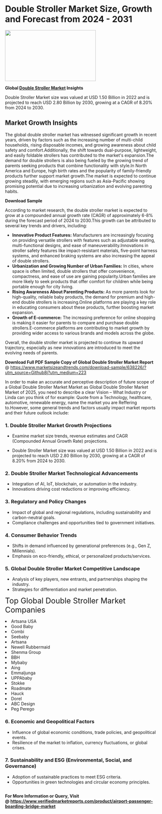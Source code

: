 <H1>Double Stroller Market Size, Growth and Forecast from 2024 - 2031</H1><img class="aligncenter size-medium wp-image-584254" src="https://thirdeyenews.in/wp-content/uploads/2024/09/Global-Market-Research-300x168.jpeg" alt="" width="300" height="168" /><p><strong>Global&nbsp;<a href="https://www.marketsizeandtrends.com/download-sample/638226/?utm_source=Github8j?utm_medium=223">Double Stroller Market</a> Insights</strong></p><p>Double Stroller Market size was valued at USD 1.50 Billion in 2022 and is projected to reach USD 2.80 Billion by 2030, growing at a CAGR of 8.20% from 2024 to 2030.</p><p><h2>Market Growth Insights</h2> <p>The global double stroller market has witnessed significant growth in recent years, driven by factors such as the increasing number of multi-child households, rising disposable incomes, and growing awareness about child safety and comfort.Additionally, the shift towards dual-purpose, lightweight, and easily foldable strollers has contributed to the market's expansion.The demand for double strollers is also being fueled by the growing trend of parents seeking products that combine functionality with style.In North America and Europe, high birth rates and the popularity of family-friendly products further support market growth.The market is expected to continue growing steadily, with emerging regions such as Asia-Pacific showing promising potential due to increasing urbanization and evolving parenting habits.</p> <p><strong>Download Sample</strong></p> <p>According to market research, the double stroller market is expected to grow at a compounded annual growth rate (CAGR) of approximately 6-8% during the forecast period of 2024 to 2030.This growth can be attributed to several key trends and drivers, including:</p> <ul> <li><strong>Innovative Product Features:</strong> Manufacturers are increasingly focusing on providing versatile strollers with features such as adjustable seating, multi-functional designs, and ease of maneuverability.Innovations in stroller safety features like impact-resistant materials, five-point harness systems, and enhanced braking systems are also increasing the appeal of double strollers.</li> <li><strong>Urbanization and Growing Number of Urban Families:</strong> In cities, where space is often limited, double strollers that offer convenience, compactness, and ease of use are gaining popularity.Urban families are more likely to seek products that offer comfort for children while being portable enough for city living.</li> <li><strong>Rising Awareness About Parenting Products:</strong> As more parents look for high-quality, reliable baby products, the demand for premium and high-end double strollers is increasing.Online platforms are playing a key role in educating consumers about these products, further boosting market expansion.</li> <li><strong>Growth of E-commerce:</strong> The increasing preference for online shopping is making it easier for parents to compare and purchase double strollers.E-commerce platforms are contributing to market growth by providing wider access to various brands and models across the globe.</li> </ul> <p>Overall, the double stroller market is projected to continue its upward trajectory, especially as new innovations are introduced to meet the evolving needs of parents.</p> <p><span class=""><strong>Download Full PDF Sample Copy of Global Double Stroller Market Report</strong> @ <a href="https://www.marketsizeandtrends.com/download-sample/638226/?utm_source=Github8j?utm_medium=223" target="_blank">https://www.marketsizeandtrends.com/download-sample/638226/?utm_source=Github8j?utm_medium=223</a></span></p><p>In order to make an accurate and perceptive description of future scope of a Global&nbsp;Double Stroller Market Market as Global&nbsp;Double Stroller Market Market of 2025, you need to describe a clear Vision &ndash; What Industry or Linda can you think of for example: Quote from a Technology, healthcare, automotive, renewable energy, name the market you are Reffering to.However, some general trends and factors usually impact market reports and their future outlook include:</p><h3>1.&nbsp;<strong>Double Stroller Market Growth Projections</strong></h3><ul><li>Examine market size trends, revenue estimates and CAGR (Compounded Annual Growth Rate) projections.</li><li><p>Double Stroller Market size was valued at USD 1.50 Billion in 2022 and is projected to reach USD 2.80 Billion by 2030, growing at a CAGR of 8.20% from 2024 to 2030.</p></li></ul><h3>2.&nbsp;<strong>Double Stroller Market Technological Advancements</strong></h3><ul><li>Integration of AI, IoT, blockchain, or automation in the industry.</li><li>Innovations driving cost reductions or improving efficiency.</li></ul><h3>3.&nbsp;<strong>Regulatory and Policy Changes</strong></h3><ul><li>Impact of global and regional regulations, including sustainability and carbon-neutral goals.</li><li>Compliance challenges and opportunities tied to government initiatives.</li></ul><h3>4.&nbsp;<strong>Consumer Behavior Trends</strong></h3><ul><li>Shifts in demand influenced by generational preferences (e.g., Gen Z, Millennials).</li><li>Emphasis on eco-friendly, ethical, or personalized products/services.</li></ul><h3>5.&nbsp;<strong>Global Double Stroller Market Competitive Landscape</strong></h3><ul><li>Analysis of key players, new entrants, and partnerships shaping the industry.</li><li>Strategies for differentiation and market penetration.</li></ul><p data-pm-slice="1 1 []"><span style="color: inherit; font-family: inherit; font-size: 25px;">Top Global Double Stroller Market Companies</span></p><div class="" data-test-id=""><p><li>Artsana USA</li><li> Good Baby</li><li> Combi</li><li> Seebaby</li><li> Artsana</li><li> Newell Rubbermaid</li><li> Shenma Group</li><li> BBH</li><li> Mybaby</li><li> Aing</li><li> Emmaljunga</li><li> UPPAbaby</li><li> Stokke</li><li> Roadmate</li><li> Hauck</li><li> Dorel</li><li> ABC Design</li><li> Peg Perego</li></p></div><h3>6.&nbsp;<strong>Economic and Geopolitical Factors</strong></h3><ul><li>Influence of global economic conditions, trade policies, and geopolitical events.</li><li>Resilience of the market to inflation, currency fluctuations, or global crises.</li></ul><h3>7.&nbsp;<strong>Sustainability and ESG (Environmental, Social, and Governance)</strong></h3><ul><li>Adoption of sustainable practices to meet ESG criteria.</li><li>Opportunities in green technologies and circular economy principles.</li></ul><h2><strong style="font-size: 14px;">For More Information or Query, Visit @&nbsp;</strong><a style="background-color: #ffffff; font-size: 14px;" href="https://www.marketsizeandtrends.com/report/double-stroller-market/" target="_blank">https://www.verifiedmarketreports.com/product/airport-passenger-boarding-bridge-market</a></h2>